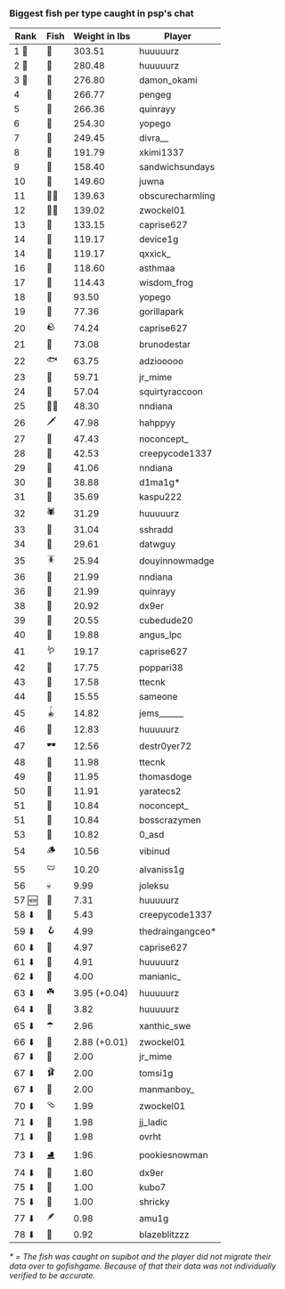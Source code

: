 ### Biggest fish per type caught in psp's chat
| Rank | Fish | Weight in lbs | Player |
|------|--------|-----------|---------|
| 1 🥇  | 🐳 | 303.51 | huuuuurz |
| 2 🥈  | 🦑 | 280.48 | huuuuurz |
| 3 🥉  | 🐉 | 276.80 | damon_okami |
| 4  | 🐍 | 266.77 | pengeg |
| 5  | 🦕 | 266.36 | quinrayy |
| 6  | 🐢 | 254.30 | yopego |
| 7  | 🦈 | 249.45 | divra__ |
| 8  | 🐙 | 191.79 | xkimi1337 |
| 9  | 🐋 | 158.40 | sandwichsundays |
| 10  | 🐊 | 149.60 | juwna |
| 11  | 🧞‍♂ | 139.63 | obscurecharmling |
| 12  | 🧜‍♀️ | 139.02 | zwockel01 |
| 13  | 🦭 | 133.15 | caprise627 |
| 14  | 🦞 | 119.17 | device1g |
| 14  | 🐬 | 119.17 | qxxick_ |
| 16  | 🧟 | 118.60 | asthmaa |
| 17  | 🦪 | 114.43 | wisdom_frog |
| 18  | 🪸 | 93.50 | yopego |
| 19  | 🦇 | 77.36 | gorillapark |
| 20  | 🪨 | 74.24 | caprise627 |
| 21  | 👑 | 73.08 | brunodestar |
| 22  | 🐟 | 63.75 | adziooooo |
| 23  | 📱 | 59.71 | jr_mime |
| 24  | 🦐 | 57.04 | squirtyraccoon |
| 25  | 🐻‍❄ | 48.30 | nndiana |
| 26  | 🗡️ | 47.98 | hahppyy |
| 27  | 🐸 | 47.43 | noconcept_ |
| 28  | 🦫 | 42.53 | creepycode1337 |
| 29  | 🐧 | 41.06 | nndiana |
| 30  | 🦀 | 38.88 | d1ma1g* |
| 31  | 🐡 | 35.69 | kaspu222 |
| 32  | 🕷️ | 31.29 | huuuuurz |
| 33  | 🥒 | 31.04 | sshradd |
| 34  | 🧽 | 29.61 | datwguy |
| 35  | 🪳 | 25.94 | douyinnowmadge |
| 36  | 🦠 | 21.99 | nndiana |
| 36  | 🐠 | 21.99 | quinrayy |
| 38  | 🎰 | 20.92 | dx9er |
| 39  | 🪼 | 20.55 | cubedude20 |
| 40  | 🦦 | 19.88 | angus_lpc |
| 41  | 🪱 | 19.17 | caprise627 |
| 42  | 🧭 | 17.75 | poppari38 |
| 43  | 🍄 | 17.58 | ttecnk |
| 44  | 🦆 | 15.55 | sameone |
| 45  | 🪀 | 14.82 | jems______ |
| 46  | 🧃 | 12.83 | huuuuurz |
| 47  | 🕶️ | 12.56 | destr0yer72 |
| 48  | 👒 | 11.98 | ttecnk |
| 49  | 🐌 | 11.95 | thomasdoge |
| 50  | 🧸 | 11.91 | yaratecs2 |
| 51  | 🧊 | 10.84 | noconcept_ |
| 51  | 🦎 | 10.84 | bosscrazymen |
| 53  | 🎱 | 10.82 | 0_asd |
| 54  | 🪵 | 10.56 | vibinud |
| 55  | 🩲 | 10.20 | alvaniss1g |
| 56  | 💀 | 9.99 | joleksu |
| 57 🆕 | 🪹 | 7.31 | huuuuurz |
| 58 ⬇ | 🧵 | 5.43 | creepycode1337 |
| 59 ⬇ | 🪝 | 4.99 | thedraingangceo* |
| 60 ⬇ | 🎏 | 4.97 | caprise627 |
| 61 ⬇ | 🥫 | 4.91 | huuuuurz |
| 62 ⬇ | 🐚 | 4.00 | manianic_ |
| 63 ⬇ | ☘️ | 3.95 (+0.04) | huuuuurz |
| 64 ⬇ | 🪺 | 3.82 | huuuuurz |
| 65 ⬇ | ☂️ | 2.96 | xanthic_swe |
| 66 ⬇ | 🌹 | 2.88 (+0.01) | zwockel01 |
| 67 ⬇ | 👢 | 2.00 | jr_mime |
| 67 ⬇ | 🩰 | 2.00 | tomsi1g |
| 67 ⬇ | 🧦 | 2.00 | manmanboy_ |
| 70 ⬇ | 🩴 | 1.99 | zwockel01 |
| 71 ⬇ | 👟 | 1.98 | jj_ladic |
| 71 ⬇ | 🥪 | 1.98 | ovrht |
| 73 ⬇ | ⛸️ | 1.96 | pookiesnowman |
| 74 ⬇ | 🍬 | 1.60 | dx9er |
| 75 ⬇ | 🧤 | 1.00 | kubo7 |
| 75 ⬇ | 🌿 | 1.00 | shricky |
| 77 ⬇ | 🪶 | 0.98 | amu1g |
| 78 ⬇ | 🧣 | 0.92 | blazeblitzzz |

_* = The fish was caught on supibot and the player did not migrate their data over to gofishgame. Because of that their data was not individually verified to be accurate._
